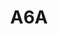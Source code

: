 ---
layout: prologo
menu: false
title: A6A
title-tei: /Avi/
letter: A
number: 6
description: Prólogo A
permalink: /A6A/
prev: A5B
next: A6B
---
